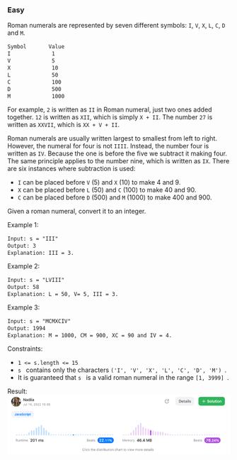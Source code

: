 ### Easy

Roman numerals are represented by seven different symbols: ```I```, ```V```, ```X```, ```L```, ```C```, ```D``` and ```M```.
```
Symbol       Value
I             1
V             5
X             10
L             50
C             100
D             500
M             1000
```
For example, ```2``` is written as ```II``` in Roman numeral, just two ones added together. ```12``` 
is written as ```XII```, which is simply ```X + II```. The number ```27``` is written as ```XXVII```, 
which is ```XX + V + II```.

Roman numerals are usually written largest to smallest from left to right. 
However, the numeral for four is not ```IIII```. Instead, the number four is written as ```IV```. 
Because the one is before the five we subtract it making four. The same principle applies to the 
number nine, which is written as ```IX```. There are six instances where subtraction is used:

- ```I``` can be placed before ```V``` (5) and ```X``` (10) to make 4 and 9.
- ```X``` can be placed before ```L``` (50) and ```C``` (100) to make 40 and 90.
- ```C``` can be placed before ```D``` (500) and ```M``` (1000) to make 400 and 900.


Given a roman numeral, convert it to an integer.


Example 1:
```
Input: s = "III"
Output: 3
Explanation: III = 3.
```
Example 2:
```
Input: s = "LVIII"
Output: 58
Explanation: L = 50, V= 5, III = 3.
```
Example 3:
```
Input: s = "MCMXCIV"
Output: 1994
Explanation: M = 1000, CM = 900, XC = 90 and IV = 4.
 ```

Constraints:

-  ```1 <= s.length <= 15 ```
-  ```s ``` contains only the characters  ```('I', 'V', 'X', 'L', 'C', 'D', 'M') ```.
- It is guaranteed that  ```s ``` is a valid roman numeral in the range  ```[1, 3999] ```.

Result:
![img.png](img.png)